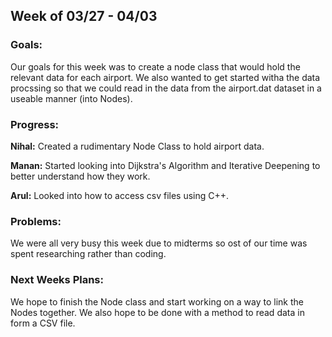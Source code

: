 ## Week of 03/27 - 04/03
### Goals: 
Our goals for this week was to create a node class that would hold the relevant data for each airport. We also wanted to get started witha the data procssing so that we could read in the data from the airport.dat dataset in a useable manner (into Nodes).

### Progress:

**Nihal:** Created a rudimentary Node Class to hold airport data.

**Manan:** Started looking into Dijkstra's Algorithm and Iterative Deepening to better understand how they work.

**Arul:** Looked into how to access csv files using C++.

### Problems: 
We were all very busy this week due to midterms so ost of our time was spent researching rather than coding.

### Next Weeks Plans:
We hope to finish the Node class and start working on a way to link the Nodes together. We also hope to be done with a method to read data in form a CSV file.
